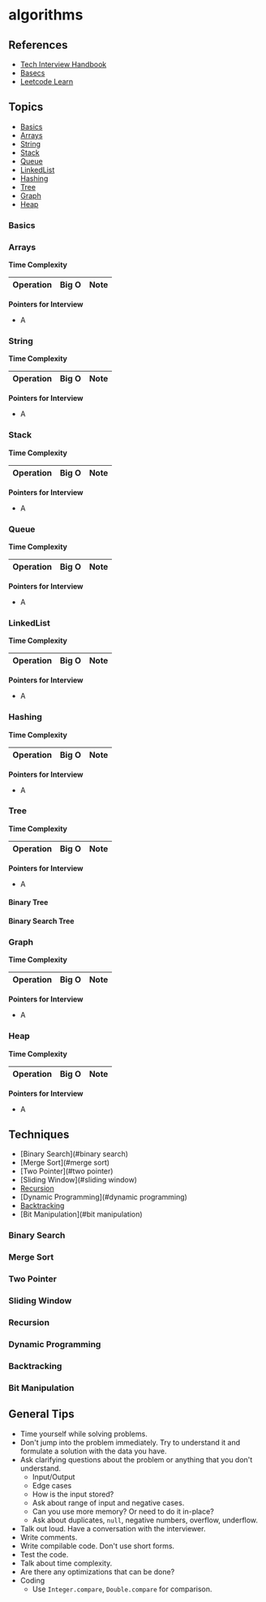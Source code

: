 # algorithms

## References

- [Tech Interview Handbook](https://www.techinterviewhandbook.org/)
- [Basecs](https://medium.com/basecs)
- [Leetcode Learn](https://leetcode.com/explore/learn/)

## Topics

- [Basics](#basics)
- [Arrays](#arrays)
- [String](#string)
- [Stack](#stack)
- [Queue](#queue)
- [LinkedList](#linkedlist)
- [Hashing](#hashing)
- [Tree](#tree)
- [Graph](#graph)
- [Heap](#heap)

### Basics

### Arrays

**Time Complexity**

| Operation | Big O | Note |
|-----------|-------|------|

**Pointers for Interview**
- A

### String

**Time Complexity**

| Operation | Big O | Note |
|-----------|-------|------|

**Pointers for Interview**
- A

### Stack

**Time Complexity**

| Operation | Big O | Note |
|-----------|-------|------|

**Pointers for Interview**
- A

### Queue

**Time Complexity**

| Operation | Big O | Note |
|-----------|-------|------|

**Pointers for Interview**
- A

### LinkedList

**Time Complexity**

| Operation | Big O | Note |
|-----------|-------|------|

**Pointers for Interview**
- A

### Hashing

**Time Complexity**

| Operation | Big O | Note |
|-----------|-------|------|

**Pointers for Interview**
- A

### Tree

**Time Complexity**

| Operation | Big O | Note |
|-----------|-------|------|

**Pointers for Interview**
- A

#### Binary Tree

#### Binary Search Tree

### Graph

**Time Complexity**

| Operation | Big O | Note |
|-----------|-------|------|

**Pointers for Interview**
- A

### Heap

**Time Complexity**

| Operation | Big O | Note |
|-----------|-------|------|

**Pointers for Interview**
- A

## Techniques

- [Binary Search](#binary search)
- [Merge Sort](#merge sort)
- [Two Pointer](#two pointer)
- [Sliding Window](#sliding window)
- [Recursion](#recursion)
- [Dynamic Programming](#dynamic programming)
- [Backtracking](#backtracking)
- [Bit Manipulation](#bit manipulation)

### Binary Search

### Merge Sort

### Two Pointer

### Sliding Window

### Recursion

### Dynamic Programming

### Backtracking

### Bit Manipulation

## General Tips

- Time yourself while solving problems.
- Don't jump into the problem immediately. Try to understand it and formulate a solution with the data you have.
- Ask clarifying questions about the problem or anything that you don't understand.
  - Input/Output
  - Edge cases
  - How is the input stored?
  - Ask about range of input and negative cases.
  - Can you use more memory? Or need to do it in-place?
  - Ask about duplicates, `null`, negative numbers, overflow, underflow.
- Talk out loud. Have a conversation with the interviewer.
- Write comments.
- Write compilable code. Don't use short forms.
- Test the code.
- Talk about time complexity.
- Are there any optimizations that can be done?
- Coding
  - Use `Integer.compare`, `Double.compare` for comparison.